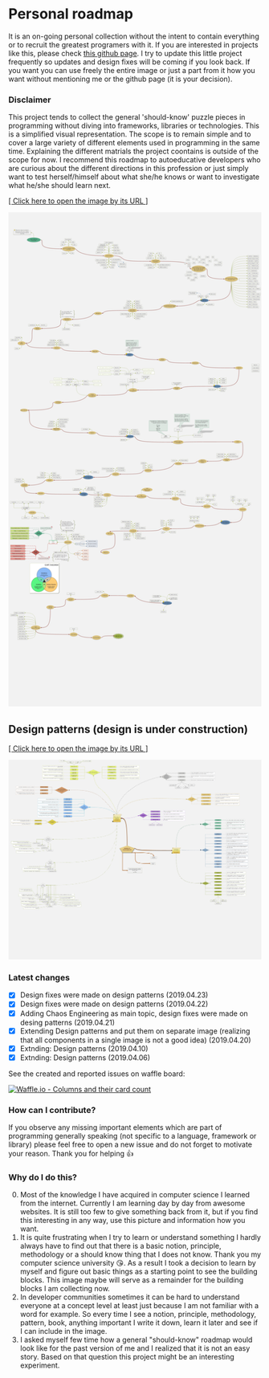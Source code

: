 # Personal roadmap

It is an on-going personal collection without the intent to contain everything or to recruit the greatest programers with it. If you are interested in projects like this, please check [this github page](https://github.com/kamranahmedse/developer-roadmap). I try to update this little project frequently so updates and design fixes will be coming if you look back. If you want you can use freely the entire image or just a part from it how you want without mentioning me or the github page (it is your decision).

### Disclaimer
This project tends to collect the general 'should-know' puzzle pieces in programming without diving into frameworks, libraries or technologies. This is a simplified visual representation. The scope is to remain simple and to cover a large variety of different elements used in programming in the same time. Explaining the different matrials the project coontains is outside of the scope for now. I recommend this roadmap to autoeducative developers who are curious about the different directions in this profession or just simply want to test herself/himself about what she/he knows or want to investigate what he/she should learn next.

[[ Click here to open the image by its URL ]](https://raw.githubusercontent.com/CyberDani/personal-roadmap/master/ProgrammingRoadMap.png)

![ProgrammingRoadMap.png](ProgrammingRoadMap.png)

## Design patterns (design is under construction)

[[ Click here to open the image by its URL ]](https://raw.githubusercontent.com/CyberDani/personal-roadmap/master/DesignPatterns.png)

![ProgrammingRoadMap.png](DesignPatterns.png)

### Latest changes

- [x] Design fixes were made on design patterns (2019.04.23)
- [x] Design fixes were made on design patterns (2019.04.22)
- [x] Adding Chaos Engineering as main topic, design fixes were made on desing patterns (2019.04.21)
- [x] Extending Design patterns and put them on separate image (realizing that all components in a single image is not a good idea) (2019.04.20)
- [x] Extnding: Design patterns (2019.04.10)
- [x] Extnding: Design patterns (2019.04.06)

See the created and reported issues on waffle board:

[![Waffle.io - Columns and their card count](https://badge.waffle.io/CyberDani/personal-roadmap.svg?columns=all&style=platic)](https://waffle.io/CyberDani/personal-roadmap)

### How can I contribute?
If you observe any missing important elements which are part of programming generally speaking (not specific to a language, framework or library) please feel free to open a new issue and do not forget to motivate your reason. Thank you for helping :+1:

### Why do I do this?
0. Most of the knowledge I have acquired in computer science I learned from the internet. Currently I am learning day by day from awesome websites. It is still too few to give something back from it, but if you find this interesting in any way, use this picture and information how you want.
1. It is quite frustrating when I try to learn or understand something I hardly always have to find out that there is a basic notion, principle, methodology or a should know thing that I does not know. Thank you my computer science university :kissing_heart:. As a result I took a decision to learn by myself and figure out basic things as a starting point to see the building blocks. This image maybe will serve as a remainder for the building blocks I am collecting now.
2. In developer communities sometimes it can be hard to understand everyone at a concept level at least just because I am not familiar with a word for example. So every time I see a notion, principle, methodology, pattern, book, anything important I write it down, learn it later and see if I can include in the image.
3. I asked myself few time how a general "should-know" roadmap would look like for the past version of me and I realized that it is not an easy story. Based on that question this project might be an interesting experiment.
